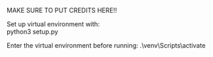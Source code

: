 MAKE SURE TO PUT CREDITS HERE!!     

Set up virtual environment with:     
python3 setup.py     

Enter the virtual environment before running:
.\venv\Scripts\activate            
       